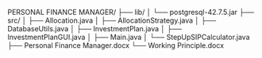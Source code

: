 PERSONAL FINANCE MANAGER/
├── lib/
│   └── postgresql-42.7.5.jar
├── src/
│   ├── Allocation.java
│   ├── AllocationStrategy.java
│   ├── DatabaseUtils.java
│   ├── InvestmentPlan.java
│   ├── InvestmentPlanGUI.java
│   ├── Main.java
│   └── StepUpSIPCalculator.java
├── Personal Finance Manager.docx
└── Working Principle.docx
